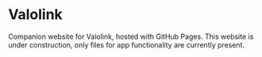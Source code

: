 # Valolink
Companion website for Valolink, hosted with GitHub Pages.
This website is under construction, only files for app functionality are currently present.
